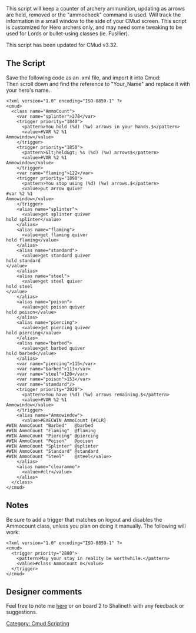 This script will keep a counter of archery ammunition, updating as
arrows are held, removed or the "ammocheck" command is used. Will track
the information in a small window to the side of your CMud screen. This
script is customized for Hero archers only, and may need some tweaking
to be used for Lords or bullet-using classes (ie. Fusilier).

This script has been updated for CMud v3.32.

## The Script

Save the following code as an .xml file, and import it into Cmud:  
Then scroll down and find the reference to "Your_Name" and replace it
with your hero's name.

    <?xml version="1.0" encoding="ISO-8859-1" ?>
    <cmud>
      <class name="AmmoCount">
        <var name="splinter">278</var>
        <trigger priority="1840">
          <pattern>You hold (%d) (%w) arrows in your hands.$</pattern>
          <value>#VAR %2 %1
    Ammowindow</value>
        </trigger>
        <trigger priority="1850">
          <pattern>&lt;held&gt; %s (%d) (%w) arrows$</pattern>
          <value>#VAR %2 %1
    Ammowindow</value>
        </trigger>
        <var name="flaming">122</var>
        <trigger priority="1890">
          <pattern>You stop using (%d) (%w) arrows.$</pattern>
          <value>put arrow quiver
    #var %2 %1
    Ammowindow</value>
        </trigger>
        <alias name="splinter">
          <value>get splinter quiver
    hold splinter</value>
        </alias>
        <alias name="flaming">
          <value>get flaming quiver
    hold flaming</value>
        </alias>
        <alias name="standard">
          <value>get standard quiver
    hold standard
    </value>
        </alias>
        <alias name="steel">
          <value>get steel quiver
    hold steel
    </value>
        </alias>
        <alias name="poison">
          <value>get poison quiver
    hold poison</value>
        </alias>
        <alias name="piercing">
          <value>get piercing quiver
    hold piercing</value>
        </alias>
        <alias name="barbed">
          <value>get barbed quiver
    hold barbed</value>
        </alias>
        <var name="piercing">115</var>
        <var name="barbed">113</var>
        <var name="steel">120</var>
        <var name="poison">153</var>
        <var name="standard"/>
        <trigger priority="2020">
          <pattern>You have (%d) (%w) arrows remaining.$</pattern>
          <value>#VAR %2 %1
    Ammowindow</value>
        </trigger>
        <alias name="Ammowindow">
          <value>#EXECWIN AmmoCount {#CLR}
    #WIN AmmoCount "Barbed"   @barbed
    #WIN AmmoCount "Flaming"  @flaming
    #WIN AmmoCount "Piercing" @piercing
    #WIN AmmoCount "Poison"   @poison
    #WIN AmmoCount "Splinter" @splinter
    #WIN AmmoCount "Standard" @standard
    #WIN AmmoCount "Steel"    @steel</value>
        </alias>
        <alias name="clearammo">
          <value>#clr</value>
        </alias>
      </class>
    </cmud>

## Notes

Be sure to add a trigger that matches on logout and disables the
Ammocount class, unless you plan on doing it manually. The following
will work:

    <?xml version="1.0" encoding="ISO-8859-1" ?>
    <cmud>
      <trigger priority="2880">
        <pattern>May your stay in reality be worthwhile.</pattern>
        <value>#class AmmoCount 0</value>
      </trigger>
    </cmud>

## Designer comments

Feel free to note me [here](User:Shalineth.md "wikilink") or on board 2
to Shalineth with any feedback or suggestions.

[Category: Cmud Scripting](Category:_Cmud_Scripting "wikilink")
